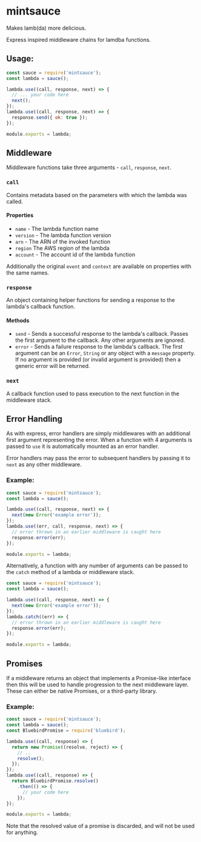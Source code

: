 # mintsauce

Makes lamb(da) more delicious.

Express inspired middleware chains for lamdba functions.

## Usage:

```javascript
const sauce = require('mintsauce');
const lambda = sauce();

lambda.use((call, response, next) => {
  // ... your code here
  next();
});
lambda.use((call, response, next) => {
  response.send({ ok: true });
});

module.exports = lambda;
```

## Middleware

Middleware functions take three arguments - `call`, `response`, `next`.

### `call`

Contains metadata based on the parameters with which the lambda was called.

#### Properties

* `name` - The lambda function name
* `version` - The lambda function version
* `arn` - The ARN of the invoked function
* `region` The AWS region of the lambda
* `account` - The account id of the lambda function

Additionally the original `event` and `context` are available on properties with the same names.

### `response`

An object containing helper functions for sending a response to the lambda's callback function.

#### Methods

* `send` - Sends a successful response to the lambda's callback. Passes the first argument to the callback. Any other arguments are ignored.
* `error` - Sends a failure response to the lambda's callback. The first argument can be an `Error`, `String` or any object with a  `message` property. If no argument is provided (or invalid argument is provided) then a generic error will be returned.

### `next`

A callback function used to pass execution to the next function in the middleware stack.

## Error Handling

As with express, error handlers are simply middlewares with an additional first argument representing the error. When a function with 4 arguments is passed to `use` it is automatically mounted as an error handler.

Error handlers may pass the error to subsequent handlers by passing it to `next` as any other middleware.

### Example:

```javascript
const sauce = require('mintsauce');
const lambda = sauce();

lambda.use((call, response, next) => {
  next(new Error('example error'));
});
lambda.use((err, call, response, next) => {
  // error thrown in an earlier middleware is caught here
  response.error(err);
});

module.exports = lambda;
```

Alternatively, a function with any number of arguments can be passed to the `catch` method of a lambda or middleware stack.

```javascript
const sauce = require('mintsauce');
const lambda = sauce();

lambda.use((call, response, next) => {
  next(new Error('example error'));
});
lambda.catch((err) => {
  // error thrown in an earlier middleware is caught here
  response.error(err);
});

module.exports = lambda;
```

## Promises

If a middleware returns an object that implements a Promise-like interface then this will be used to handle progression to the next middleware layer. These can either be native Promises, or a third-party library.

### Example:

```javascript
const sauce = require('mintsauce');
const lambda = sauce();
const BluebirdPromise = require('bluebird');

lambda.use((call, response) => {
  return new Promise((resolve, reject) => {
    // ..
    resolve();
  });
});
lambda.use((call, response) => {
  return BluebirdPromise.resolve()
    .then(() => {
      // your code here
    });
});

module.exports = lambda;
```

Note that the resolved value of a promise is discarded, and will not be used for anything.